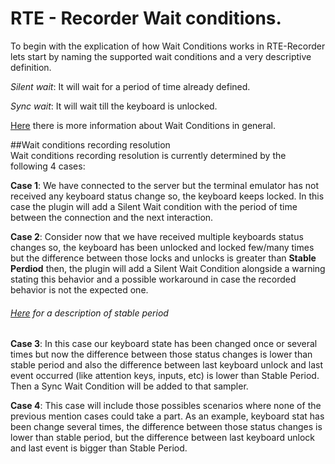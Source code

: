 # RTE - Recorder Wait conditions.
To begin with the explication of how Wait Conditions works in RTE-Recorder lets start by naming the supported wait conditions and a very descriptive definition.


*Silent wait*: It will wait for a period of time already defined.

*Sync wait*: It will wait till the keyboard is unlocked.

[Here](../README.md#waiters-usage) there is more information about Wait Conditions in general.


##Wait conditions recording resolution  
Wait conditions recording resolution is currently determined by the following 4 cases:
 
 **Case 1**: We have connected to the server but the terminal emulator has not received any keyboard status change so, the keyboard keeps locked. In this case the plugin will add a Silent Wait condition with the period of time between the connection and the next interaction.
 
 **Case 2**: Consider now that we have received multiple keyboards status changes so, the keyboard has been unlocked and locked few/many times but the difference between those locks and unlocks is greater than **Stable Perdiod** then, the plugin will add a Silent Wait Condition alongside a warning stating this behavior and a possible workaround in case the recorded behavior is not the expected one.
 
###### [Here]() for a description of stable period        
 **Case 3**: In this case our keyboard state has been changed once or several times but now the difference between those status changes is lower than stable period and also the difference between last keyboard unlock and last event occurred (like attention keys, inputs, etc) is lower than Stable Period. Then a Sync Wait Condition will be added to that sampler.
 
 **Case 4**: This case will include those possibles scenarios where none of the previous mention cases could take a part. As an example, keyboard stat has been change several times, the difference between those status changes is lower than stable period, but the difference between last keyboard unlock and last event is bigger than Stable Period.
 